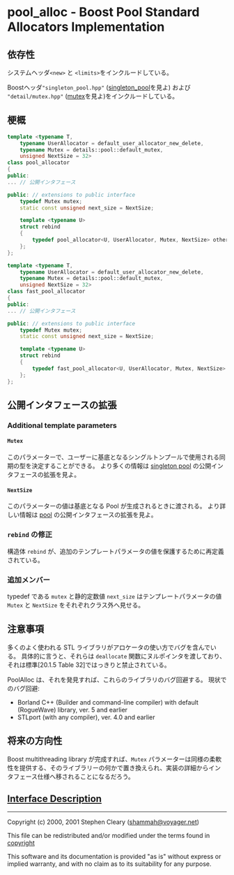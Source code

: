 # pool_alloc - Boost Pool Standard Allocators Implementation

## 依存性

システムヘッダ`<new>` と `<limits>`をインクルードしている。

Boostヘッダ`"singleton_pool.hpp"` ([singleton_pool](singleton_pool.md)を見よ) および `"detail/mutex.hpp"` ([mutex](mutex.md)を見よ)をインクルードしている。

## 梗概

```cpp
template <typename T,
	typename UserAllocator = default_user_allocator_new_delete,
	typename Mutex = details::pool::default_mutex,
	unsigned NextSize = 32>
class pool_allocator
{
public:
... // 公開インタフェース

public: // extensions to public interface
	typedef Mutex mutex;
	static const unsigned next_size = NextSize;

	template <typename U>
	struct rebind
	{
		typedef pool_allocator<U, UserAllocator, Mutex, NextSize> other;
	};
};

template <typename T,
	typename UserAllocator = default_user_allocator_new_delete,
	typename Mutex = details::pool::default_mutex,
	unsigned NextSize = 32>
class fast_pool_allocator
{
public:
... // 公開インタフェース

public: // extensions to public interface
	typedef Mutex mutex;
	static const unsigned next_size = NextSize;

	template <typename U>
	struct rebind
	{
		typedef fast_pool_allocator<U, UserAllocator, Mutex, NextSize> other;
	};
};
```

## 公開インタフェースの拡張

### Additional template parameters

#### `Mutex`

このパラメーターで、ユーザーに基底となるシングルトンプールで使用される同期の型を決定することができる。
より多くの情報は [singleton pool](singleton_pool.md) の公開インタフェースの拡張を見よ。

#### `NextSize`

このパラメーターの値は基底となる Pool が生成されるときに渡される。
より詳しい情報は [pool](pool.md) の公開インタフェースの拡張を見よ。

### `rebind` の修正

構造体 `rebind` が、追加のテンプレートパラメータの値を保護するために再定義されている。

### 追加メンバー

typedef である `mutex` と静的定数値 `next_size` はテンプレートパラメータの値 `Mutex` と `NextSize` をそれぞれクラス外へ見せる。

## 注意事項

多くのよく使われる STL ライブラリがアロケータの使い方でバグを含んでいる。
具体的に言うと、それらは `deallocate` 関数にヌルポインタを渡しており、それは標準[20.1.5 Table 32]ではっきりと禁止されている。

PoolAlloc は、それを発見すれば、これらのライブラリのバグ回避する。
現状でのバグ回避:

- Borland C++ (Builder and command-line compiler) with default (RogueWave) library, ver. 5 and earlier
- STLport (with any compiler), ver. 4.0 and earlier

## 将来の方向性

Boost multithreading library が完成すれば、`Mutex` パラメーターは同様の柔軟性を提供する、そのライブラリーの何かで置き換えられ、実装の詳細からインタフェース仕様へ移されることになるだろう。

## [Interface Description](../interfaces/pool_alloc.md)

---

Copyright (c) 2000, 2001 Stephen Cleary ([shammah@voyager.net](mailto:shammah@voyager.net))

This file can be redistributed and/or modified under the terms found in [copyright](../copyright.md)

This software and its documentation is provided "as is" without express or implied warranty, and with no claim as to its suitability for any purpose.

